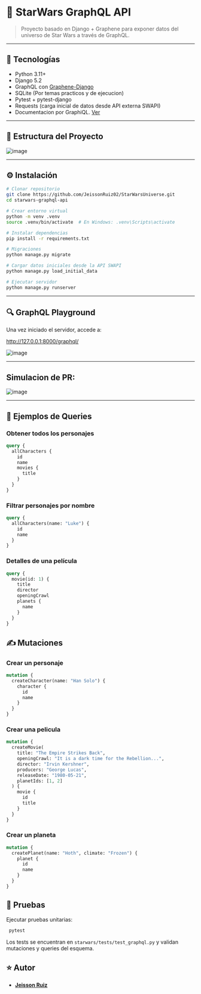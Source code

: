 # 🌌 StarWars GraphQL API

> Proyecto basado en Django + Graphene para exponer datos del universo de Star Wars a través de GraphQL.

---

## 🚀 Tecnologías

- Python 3.11+
- Django 5.2
- GraphQL con [Graphene-Django](https://docs.graphene-python.org/projects/django/en/latest/)
- SQLite (Por temas practicos y de ejecucion)
- Pytest + pytest-django
- Requests (carga inicial de datos desde API externa SWAPI)
- Documentacion por GraphiQL. [Ver](http://127.0.0.1:8000/graphql/)

---

## 📁 Estructura del Proyecto
![image](https://github.com/user-attachments/assets/1c05a0ae-68c7-4e71-b9c6-fe9a4533d60a)


---

## ⚙️ Instalación

```bash
# Clonar repositorio
git clone https://github.com/JeissonRuiz02/StarWarsUniverse.git
cd starwars-graphql-api

# Crear entorno virtual
python -m venv .venv
source .venv/bin/activate  # En Windows: .venv\Scripts\activate

# Instalar dependencias
pip install -r requirements.txt

# Migraciones
python manage.py migrate

# Cargar datos iniciales desde la API SWAPI
python manage.py load_initial_data

# Ejecutar servidor
python manage.py runserver
```
---
## 🔍 GraphQL Playground
Una vez iniciado el servidor, accede a:

http://127.0.0.1:8000/graphql/

![image](https://github.com/user-attachments/assets/423e62ae-53f2-423d-b269-ab260080862e)


---
## Simulacion de PR:
![image](https://github.com/user-attachments/assets/2dcf7669-8419-4eee-9eef-067b733e9c8a)

---

## 🧪 Ejemplos de Queries

### Obtener todos los personajes

```graphql
query {
  allCharacters {
    id
    name
    movies {
      title
    }
  }
}
```

### Filtrar personajes por nombre

```graphql
query {
  allCharacters(name: "Luke") {
    id
    name
  }
}
```

### Detalles de una película

```graphql
query {
  movie(id: 1) {
    title
    director
    openingCrawl
    planets {
      name
    }
  }
}
```

## ✍️ Mutaciones

### Crear un personaje

```graphql
mutation {
  createCharacter(name: "Han Solo") {
    character {
      id
      name
    }
  }
}
```

### Crear una pelicula

```graphql
mutation {
  createMovie(
    title: "The Empire Strikes Back",
    openingCrawl: "It is a dark time for the Rebellion...",
    director: "Irvin Kershner",
    producers: "George Lucas",
    releaseDate: "1980-05-21",
    planetIds: [1, 2]
  ) {
    movie {
      id
      title
    }
  }
}

```

### Crear un planeta

```graphql
mutation {
  createPlanet(name: "Hoth", climate: "Frozen") {
    planet {
      id
      name
    }
  }
}

```


## 🧪 Pruebas
Ejecutar pruebas unitarias:

```bash
 pytest
```
Los tests se encuentran en `starwars/tests/test_graphql.py` y validan mutaciones y queries del esquema.


## ⭐ Autor
- [**Jeisson Ruiz**](https://github.com/JeissonRuiz02)
